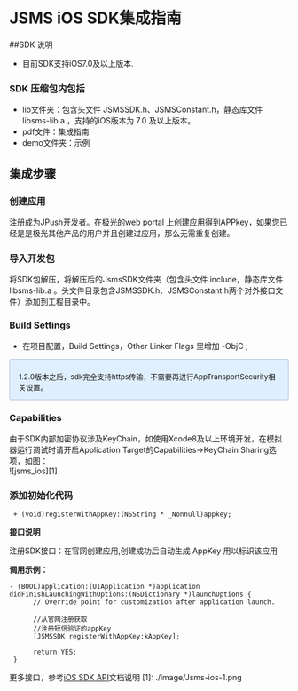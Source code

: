 # JSMS iOS SDK集成指南
##SDK 说明

+ 目前SDK支持iOS7.0及以上版本.

### SDK 压缩包内包括

+ lib文件夹：包含头文件 JSMSSDK.h、JSMSConstant.h，静态库文件libsms-lib.a ，支持的iOS版本为 7.0 及以上版本。
+ pdf文件：集成指南
+ demo文件夹：示例

## 集成步骤

### 创建应用

注册成为JPush开发者。在极光的web portal 上创建应用得到APPkey，如果您已经是是极光其他产品的用户并且创建过应用，那么无需重复创建。

### 导入开发包

将SDK包解压，将解压后的JsmsSDK文件夹（包含头文件 include，静态库文件libsms-lib.a 。头文件目录包含JSMSSDK.h、JSMSConstant.h两个对外接口文件）添加到工程目录中。 

### Build Settings

+ 在项目配置，Build Settings，Other Linker Flags 里增加  -ObjC ;
<div style="font-size:13px;background: #E0EFFE;border: 1px solid #ACBFD7;border-radius: 3px;padding: 8px 16px; padding-bottom: 0;margin-bottom: 0;">	<p>1.2.0版本之后，sdk完全支持https传输，不需要再进行AppTransportSecurity相关设置。
</div>

### Capabilities
由于SDK内部加密协议涉及KeyChain，如使用Xcode8及以上环境开发，在模拟器运行调试时请开启Application Target的Capabilities->KeyChain Sharing选项，如图：  
![jsms_ios][1]

### 添加初始化代码
```
 + (void)registerWithAppKey:(NSString * _Nonnull)appkey; 
```
**接口说明**

注册SDK接口：在官网创建应用,创建成功后自动生成 AppKey 用以标识该应用

**调用示例：**

```
- (BOOL)application:(UIApplication *)application didFinishLaunchingWithOptions:(NSDictionary *)launchOptions {
      // Override point for customization after application launch.
  
      //从官网注册获取
      //注册短信验证的appKey
      [JSMSSDK registerWithAppKey:kAppKey];

      return YES;
 }
```
更多接口，参考[iOS SDK API](ios_api)文档说明
[1]: ./image/Jsms-ios-1.png

